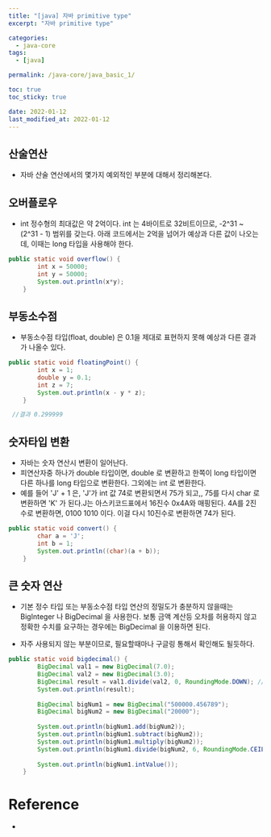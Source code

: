 ```yaml
---
title: "[java] 자바 primitive type"
excerpt: "자바 primitive type"

categories:
  - java-core
tags:
  - [java]

permalink: /java-core/java_basic_1/

toc: true
toc_sticky: true

date: 2022-01-12
last_modified_at: 2022-01-12
---
```


## 산술연산 

 - 자바 산술 연산에서의 몇가지 예외적인 부분에 대해서 정리해본다. 

## 오버플로우

 - int 정수형의 최대값은 약 2억이다. int 는 4바이트로 32비트이므로, -2^31 ~ (2^31 -  1) 범위를 갖는다. 아래 코드에서는 2억을 넘어가 예상과 다른 값이 나오는데, 이때는 long 타입을 사용해야 한다. 

```java
public static void overflow() {
		int x = 50000;
		int y = 50000;
		System.out.println(x*y);
	}
```

## 부동소수점

 - 부동소수점 타입(float, double) 은 0.1을 제대로 표현하지 못해 예상과 다른 결과가 나올수 있다.

```java
public static void floatingPoint() {
		int x = 1;
		double y = 0.1;
		int z = 7;
		System.out.println(x - y * z);
	}

 //결과 0.299999 
```

## 숫자타입 변환

 - 자바는 숫자 연산시 변환이 일어난다.
 - 피연산자중 하나가 double 타입이면, double 로 변환하고 한쪽이 long 타입이면 다른 하나를 long 타입으로 변환한다. 그외에는 int 로 변환한다. 
 - 예를 들어 'J' + 1 은, 'J'가 int 값 74로 변환되면서 75가 되고,, 75를 다시 char 로 변환하면 'K' 가 된다.J는 아스키코드표에서 16진수 0x4A와 매핑된다. 
 4A를 2진수로 변환하면, 0100 1010 이다. 이걸 다시 10진수로 변환하면 74가 된다. 

```java
public static void convert() {
		char a = 'J';
		int b = 1;
		System.out.println((char)(a + b));
	}
```

## 큰 숫자 연산

 - 기본 정수 타입 또는 부동소수점 타입 연산의 정밀도가 충분하지 않을때는 BigInteger 나 BigDecimal 을 사용한다. 
 보통 금액 계산등 오차를 허용하지 않고 정확한 수치를 요구하는 경우에는 BigDecimal 을 이용하면 된다. 

 - 자주 사용되지 않는 부분이므로, 필요할때마나 구글링 통해서 확인해도 될듯하다.

```java
public static void bigdecimal() {
		BigDecimal val1 = new BigDecimal(7.0);
		BigDecimal val2 = new BigDecimal(3.0);
		BigDecimal result = val1.divide(val2, 0, RoundingMode.DOWN); // 소수점 미만을 버밀
		System.out.println(result);
		
		BigDecimal bigNum1 = new BigDecimal("500000.456789");
		BigDecimal bigNum2 = new BigDecimal("20000");
		
		System.out.println(bigNum1.add(bigNum2));
		System.out.println(bigNum1.subtract(bigNum2));
		System.out.println(bigNum1.multiply(bigNum2));
		System.out.println(bigNum1.divide(bigNum2, 6, RoundingMode.CEILING));
		
		System.out.println(bigNum1.intValue());
	}
```


# Reference

 - 
